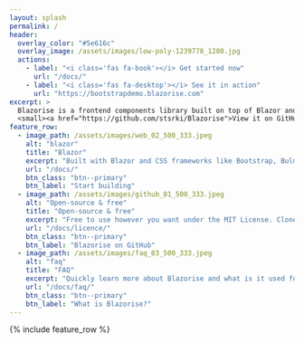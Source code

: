 ```yaml
---
layout: splash
permalink: /
header:
  overlay_color: "#5e616c"
  overlay_image: /assets/images/low-poly-1239778_1280.jpg
  actions:
    - label: "<i class='fas fa-book'></i> Get started now"
      url: "/docs/"
    - label: "<i class='fas fa-desktop'></i> See it in action"
      url: "https://bootstrapdemo.blazorise.com"
excerpt: >
  Blazorise is a frontend components library built on top of Blazor and CSS frameworks like Bootstrap, Bulma, AntDesign and Material.<br />
  <small><a href="https://github.com/stsrki/Blazorise">View it on GitHub</a></small>
feature_row:
  - image_path: /assets/images/web_02_500_333.jpeg
    alt: "blazor"
    title: "Blazor"
    excerpt: "Built with Blazor and CSS frameworks like Bootstrap, Bulma, AntDesign and Material."
    url: "/docs/"
    btn_class: "btn--primary"
    btn_label: "Start building"
  - image_path: /assets/images/github_01_500_333.jpeg
    alt: "Open-source & free"
    title: "Open-source & free"
    excerpt: "Free to use however you want under the MIT License. Clone it, fork it, customize it... whatever!"
    url: "/docs/licence/"
    btn_class: "btn--primary"
    btn_label: "Blazorise on GitHub"
  - image_path: /assets/images/faq_03_500_333.jpeg
    alt: "faq"
    title: "FAQ"
    excerpt: "Quickly learn more about Blazorise and what is it used for."
    url: "/docs/faq/"
    btn_class: "btn--primary"
    btn_label: "What is Blazorise?"
---
```


{% include feature_row %}